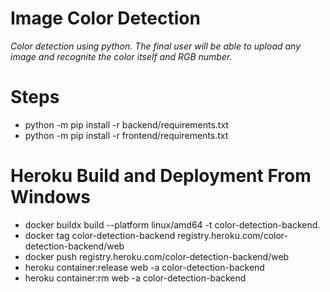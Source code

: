 # Image Color Detection
_Color detection using python. The final user will be able to upload any image and recognite the color itself and RGB number._

# Steps
- python -m pip install -r backend/requirements.txt
- python -m pip install -r frontend/requirements.txt

# Heroku Build and Deployment From Windows

- docker buildx build --platform linux/amd64 -t color-detection-backend.
- docker tag color-detection-backend registry.heroku.com/color-detection-backend/web
- docker push registry.heroku.com/color-detection-backend/web
- heroku container:release web -a color-detection-backend
- heroku container:rm web -a color-detection-backend